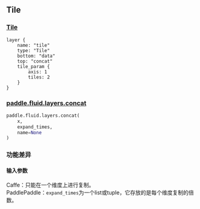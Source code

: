 ## Tile


### [Tile](http://caffe.berkeleyvision.org/tutorial/layers/tile.html)
```
layer {
    name: "tile"
    type: "Tile"
    bottom: "data"
    top: "concat"
    tile_param {
        axis: 1
        tiles: 2
    }
}
```


### [paddle.fluid.layers.concat](http://paddlepaddle.org/documentation/docs/zh/1.3/api_cn/layers_cn.html#permalink-70-expand)
```python
paddle.fluid.layers.concat(
    x, 
    expand_times, 
    name=None
)
```  

### 功能差异
#### 输入参数
Caffe：只能在一个维度上进行复制。                    
PaddlePaddle：`expand_times`为一个list或tuple，它存放的是每个维度复制的倍数。
